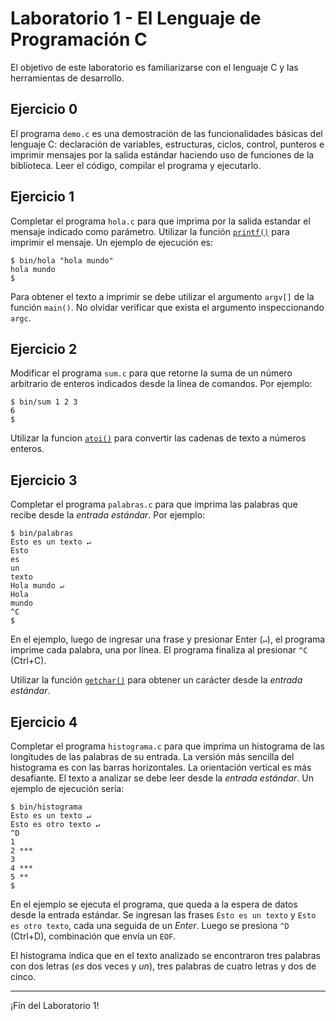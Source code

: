 # Laboratorio 1 - El Lenguaje de Programación C

El objetivo de este laboratorio es familiarizarse con el lenguaje C y las herramientas de desarrollo.

## Ejercicio 0
El programa `demo.c` es una demostración de las funcionalidades básicas del lenguaje C: declaración de variables, estructuras, ciclos, control, punteros e imprimir mensajes por la salida estándar haciendo uso de funciones de la biblioteca. Leer el código, compilar el programa y ejecutarlo.

## Ejercicio 1
Completar el programa `hola.c` para que imprima por la salida estandar el mensaje indicado como parámetro. Utilizar la función [`printf()`](https://www.man7.org/linux/man-pages/man3/printf.3.html) para imprimir el mensaje. Un ejemplo de ejecución es:
```
$ bin/hola "hola mundo"
hola mundo
$
```

Para obtener el texto a imprimir se debe utilizar el argumento `argv[]` de la función `main()`. No olvidar verificar que exista el argumento inspeccionando `argc`.

## Ejercicio 2
Modificar el programa `sum.c` para que retorne la suma de un número arbitrario de enteros indicados desde la línea de comandos. Por ejemplo:
```
$ bin/sum 1 2 3
6
$
```
Utilizar la funcion [`atoi()`](https://www.man7.org/linux/man-pages/man3/atoi.3.html) para convertir las cadenas de texto a números enteros.

## Ejercicio 3
Completar el programa `palabras.c` para que imprima las palabras que recibe desde la _entrada estándar_. Por ejemplo:
```
$ bin/palabras
Esto es un texto ↵
Esto
es
un
texto
Hola mundo ↵
Hola
mundo
^C
$
```
En el ejemplo, luego de ingresar una frase y presionar Enter (`↵`), el programa imprime cada palabra, una por línea. El programa finaliza al presionar `^C` (Ctrl+C).

Utilizar la función [`getchar()`](https://www.man7.org/linux/man-pages/man3/getchar.3.html) para obtener un carácter desde la _entrada estándar_.

## Ejercicio 4
Completar el programa `histograma.c` para que imprima un histograma de las longitudes de las palabras de su entrada. La versión más sencilla del histograma es con las barras horizontales. La orientación vertical es más desafiante. El texto a analizar se debe leer desde la *entrada estándar*. Un ejemplo de ejecución sería:
```
$ bin/histograma
Esto es un texto ↵
Esto es otro texto ↵
^D
1
2 ***
3
4 ***
5 **
$

``` 
En el ejemplo se ejecuta el programa, que queda a la espera de datos desde la entrada estándar. Se ingresan las frases `Esto es un texto` y `Esto es otro texto`, cada una seguida de un *Enter*. Luego se presiona `^D` (Ctrl+D), combinación que envía un `EOF`.

El histograma indica que en el texto analizado se encontraron tres palabras con dos letras (*es* dos veces y *un*), tres palabras de cuatro letras y dos de cinco.  

---

¡Fín del Laboratorio 1!
